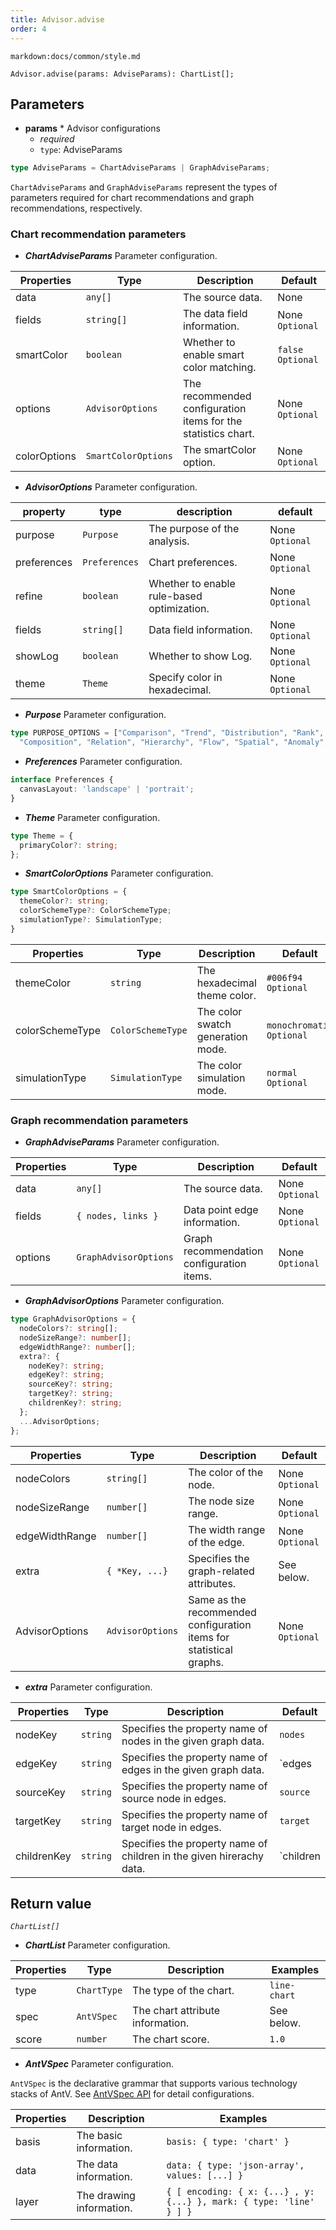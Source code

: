 ```yaml
---
title: Advisor.advise
order: 4
---
```


`markdown:docs/common/style.md`



```sign
Advisor.advise(params: AdviseParams): ChartList[];
```

## Parameters

* **params** * Advisor configurations
  * _required_
  * `type`: AdviseParams

```ts
type AdviseParams = ChartAdviseParams | GraphAdviseParams;
```

`ChartAdviseParams` and `GraphAdviseParams` represent the types of parameters required for chart recommendations and graph recommendations, respectively.

### Chart recommendation parameters

* ***ChartAdviseParams*** Parameter configuration.

| Properties | Type | Description | Default |  
| ----| ---- | ---- | -----|
| data | `any[]` | The source data. | None |
| fields | `string[]` | The data field information. | None `Optional` |
| smartColor | `boolean` | Whether to enable smart color matching. | `false` `Optional` | 
| options | `AdvisorOptions` | The recommended configuration items for the statistics chart. | None `Optional` |
| colorOptions | `SmartColorOptions` | The smartColor option. | None `Optional` | 

* ***AdvisorOptions*** Parameter configuration.

| property | type | description | default |  
| ----| ---- | ---- | -----|
| purpose | `Purpose` | The purpose of the analysis. | None `Optional` |
| preferences | `Preferences` | Chart preferences. | None `Optional` |
| refine | `boolean` | Whether to enable rule-based optimization. | None `Optional` | 
| fields | `string[]` | Data field information. | None `Optional` | 
| showLog | `boolean` | Whether to show Log. | None `Optional` |
| theme | `Theme` | Specify color in hexadecimal. | None `Optional` |

* ***Purpose*** Parameter configuration.

```ts
type PURPOSE_OPTIONS = ["Comparison", "Trend", "Distribution", "Rank", "Proportion", 
  "Composition", "Relation", "Hierarchy", "Flow", "Spatial", "Anomaly", "Value"];
```

* ***Preferences*** Parameter configuration.

```ts
interface Preferences {
  canvasLayout: 'landscape' | 'portrait';
}
```

* ***Theme*** Parameter configuration.

```ts
type Theme = {
  primaryColor?: string;
};
```

* ***SmartColorOptions*** Parameter configuration.

```ts
type SmartColorOptions = {
  themeColor?: string;
  colorSchemeType?: ColorSchemeType;
  simulationType?: SimulationType;
}
```

| Properties | Type | Description | Default |  
| ----| ---- | ---- | -----|
| themeColor | `string` | The hexadecimal theme color. | `#006f94` `Optional` |
| colorSchemeType | `ColorSchemeType` | The color swatch generation mode. | `monochromatic` `Optional` |
| simulationType | `SimulationType` | The color simulation mode. | `normal` `Optional` |

### Graph recommendation parameters

* ***GraphAdviseParams*** Parameter configuration.

| Properties | Type | Description | Default |  
| ----| ---- | ---- | -----|
| data | `any[]` | The source data. | None `Optional` |
| fields | `{ nodes, links }` | Data point edge information. | None `Optional` |
| options | `GraphAdvisorOptions` | Graph recommendation configuration items. | None `Optional` |

* ***GraphAdvisorOptions*** Parameter configuration.

```ts
type GraphAdvisorOptions = {
  nodeColors?: string[];
  nodeSizeRange?: number[];
  edgeWidthRange?: number[];
  extra?: {
    nodeKey?: string;
    edgeKey?: string;
    sourceKey?: string;
    targetKey?: string;
    childrenKey?: string;
  };
  ...AdvisorOptions;
};
```

| Properties | Type | Description | Default |  
| ----| ---- | ---- | -----|
| nodeColors | `string[]` | The color of the node. | None `Optional` |
| nodeSizeRange | `number[]` | The node size range. | None `Optional` | 
| edgeWidthRange | `number[]` | The width range of the edge. |None `Optional` |
| extra | `{ *Key, ...}` | Specifies the graph-related attributes. | See below. |
| AdvisorOptions | `AdvisorOptions` | Same as the recommended configuration items for statistical graphs. | None `Optional` |

* ***extra*** Parameter configuration.

| Properties | Type | Description | Default |  
| ----| ---- | ---- | -----|
| nodeKey | `string` | Specifies the property name of nodes in the given graph data. | `nodes` |
| edgeKey | `string` | Specifies the property name of edges in the given graph data. | `edges | links` |
| sourceKey | `string` | Specifies the property name of source node in edges. | `source` |
| targetKey | `string` | Specifies the property name of target node in edges. | `target` |
| childrenKey | `string` | Specifies the property name of children in the given hirerachy data. | `children | to` |


## Return value

*`ChartList[]`* 

* ***ChartList*** Parameter configuration.

| Properties | Type | Description | Examples |  
| ----| ---- | ---- | -----|
| type | `ChartType` | The type of the chart. | `line-chart` |
| spec | `AntVSpec` | The chart attribute information. | See below. |
| score | `number` | The chart score. | `1.0` |

* ***AntVSpec*** Parameter configuration.

`AntVSpec` is the declarative grammar that supports various technology stacks of AntV. 
See [AntVSpec API](https://github.com/antvis/antv-spec/blob/master/API.md) for detail configurations.

| Properties | Description | Examples |  
| ----| ---- | -----|
| basis | The basic information. | `basis: { type: 'chart' }` |
| data | The data information. | `data: { type: 'json-array', values: [...] }` |
| layer | The drawing information. | `{ [ encoding: { x: {...} , y:{...} }, mark: { type: 'line' } ] }` |



